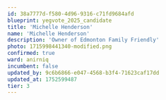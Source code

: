 ```yaml
---
id: 38a7777d-f580-4d96-9316-c71fd9684afd
blueprint: yegvote_2025_candidate
title: 'Michelle Henderson'
name: 'Michelle Henderson'
description: 'Owner of Edmonton Family Friendly'
photo: 1715998441340-modified.png
confirmed: true
ward: anirniq
incumbent: false
updated_by: 9c6b6866-e047-4568-b3f4-71623caf17dd
updated_at: 1752599487
tier: 3
---
```

